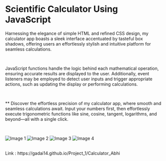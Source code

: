 #                  Scientific Calculator Using JavaScript
<p>Harnessing the elegance of simple HTML and refined CSS design, my calculator app boasts a sleek interface accentuated by tasteful box shadows, offering users an effortlessly stylish and intuitive platform for seamless calculations.</p>
<br>
<p>JavaScript functions handle the logic behind each mathematical operation, ensuring accurate results are displayed to the user. Additionally, event listeners may be employed to detect user inputs and trigger appropriate actions, such as updating the display or performing calculations. </p>
<br>
<p> ** Discover the effortless precision of my calculator app, where smooth and seamless calculations await. Input your numbers first, then effortlessly execute trigonometric functions like sine, cosine, tangent, logarithms, and beyond—all with a single click.</p>
<br>
<p display: flex; flex-wrap: wrap; justify-content: center; gap: 10px;">
  <img src="https://github.com/Gadai14/Project_1/assets/121002242/bf2f1505-a10e-4f71-9b1a-2e9b07b42d17" alt="Image 1" style="max-width: calc(50% - 5px); max-height: 300px; object-fit: cover;">
  <img src="https://github.com/Gadai14/Project_1/assets/121002242/dc9f3bdc-eed1-4932-b152-587e563c397b" alt="Image 2" style="max-width: calc(50% - 5px); max-height: 300px; object-fit: cover;">
  <img src="https://github.com/Gadai14/Project_1/assets/121002242/243dcbbf-0019-44a3-8d4c-428c492d3470" alt="Image 3" style="max-width: calc(50% - 5px); max-height: 300px; object-fit: cover;">
  <img src="https://github.com/Gadai14/Project_1/assets/121002242/177bf54a-3673-4b07-9846-8ee826ad4efe" alt="Image 4" style="max-width: calc(50% - 5px); max-height: 300px; object-fit: cover;">
</p>
<br>
Link  :  https://gadai14.github.io/Project_1/Calculator_Abhi
